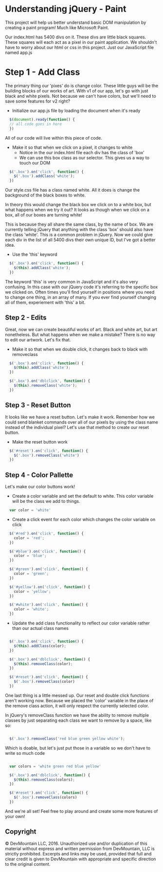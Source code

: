 # Understanding jQuery - Paint

This project will help us better understand basic DOM manipulation by creating a paint program! Much like Microsoft Paint.

Our index.html has 5400 divs on it. These divs are little black squares. These squares will each act as a pixel in our paint application. We shouldn't have to worry about our html or css in this project. Just our JavaScript file named app.js

# Step 1 - Add Class

The primary thing our 'pixes' do is change color. These little guys will be the building blocks of our works of art. With v1 of our app, let's go with just black and white pixels. Not because we can't have colors, but we'll need to save some features for v2 right?

- Initialize our app.js file by loading the document when it's ready

``` javascript
  $(document).ready(function() {
  // all code goes in here
  })
```

All of our code will live within this piece of code.

- Make it so that when we click on a pixel, it changes to white
  - Notice in the our index.html file each div has the class of 'box'
  - We can use this box class as our selector. This gives us a way to touch our DOM

``` javascript
  $('.box').on('click', function() {
    $('.box').addClass('white');
  })

```

Our style.css file has a class named white. All it does is change the background of the black boxes to white.

In theory this would change the black box we click on to a white box, but what happens when we try it out?
It looks as though when we click on a box, all of our boxes are turning white!

This is because they all share the same class, by the name of box. We are currently telling jQuery that anything with the class 'box' should also have the class 'white'. This is a common problem in jQuery. Now we could give each div in the list of all 5400 divs their own unique ID, but I've got a better idea.

- Use the 'this' keyword

``` javascript
  $('.box').on('click', function() {
    $(this).addClass('white');
  })
```

The keyword 'this' is very common in JavaScript and it's also very confusing. In this case with our jQuery code it's referring to the specific box we clicked on. Often times you'll find yourself in positions where you need to change one thing, in an array of many. If you ever find yourself changing all of them, experiement with 'this' a bit. 

## Step 2 - Edits

Great, now we can create beautiful works of art. Black and white art, but art nonetheless. But what happens when we make a mistake? There is no way to edit our artwork. Let's fix that.

- Make it so that when we double click, it changes back to black with removeclass

``` javascript
  $('.box').on('click', function() {
    $(this).addClass('white');
  })

  $('.box').on('dblclick', function() {
    $(this).removeClass('white');
  })
```

## Step 3 - Reset Button

It looks like we have a reset button. Let's make it work. Remember how we could send blanket commands over all of our pixels by using the class name instead of the individual pixel? Let's use that method to create our reset button.

- Make the reset button work

``` javascript
  $('#reset').on('click', function() {
    $('.box').removeClass('white')
  })
```

## Step 4 - Color Pallette

Let's make our color buttons work!

- Create a color variable and set the default to white. This color variable will be the class we add to things.

``` javascript
  var color = 'white'
```


- Create a click event for each color which changes the color variable on click

``` javascript
  $('#red').on('click', function() {
    color = 'red';
  })

  $('#blue').on('click', function() {
    color = 'blue';
  })

  $('#green').on('click', function() {
    color = 'green';
  })

  $('#yellow').on('click', function() {
    color = 'yellow';
  })

  $('#white').on('click', function() {
    color = 'white';
  })
```

- Update the add class functionality to reflect our color variable rather than our actual class names

``` javascript

  $('.box').on('click', function() {
    $(this).addClass(color);
  })

  $('.box').on('dblclick', function() {
    $(this).removeClass(color);
  })

  $('#reset').on('click', function() {
    $('.box').removeClass(color)
  })

```

One last thing is a little messed up. Our reset and double click functions aren't working now. Because we placed the 'color' variable in the place of the remove class action, it will only respect the currently selected color. 

In jQuery's removeClass function we have the ability to remove multiple classes by just separating each class we want to remove by a space, like so:

``` javascript

  $('.box').removeClass('red blue green yellow white');

```

Which is doable, but let's just put those in a variable so we don't have to write so much code

``` javascript

  var colors = 'white green red blue yellow'

  $('.box').on('dblclick', function() {
    $(this).removeClass(colors);
  })

  $('#reset').on('click', function() {
    $('.box').removeClass(colors)
  })

```
And we're all set! Feel free to play around and create some more features of your own!

## Copyright

© DevMountain LLC, 2016. Unauthorized use and/or duplication of this material without express and written permission from DevMountain, LLC is strictly prohibited. Excerpts and links may be used, provided that full and clear credit is given to DevMountain with appropriate and specific direction to the original content.

